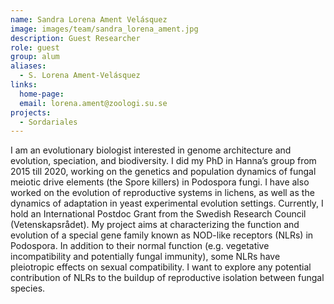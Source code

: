 ```yaml
---
name: Sandra Lorena Ament Velásquez
image: images/team/sandra_lorena_ament.jpg
description: Guest Researcher
role: guest
group: alum
aliases:
  - S. Lorena Ament-Velásquez
links:
  home-page:
  email: lorena.ament@zoologi.su.se
projects:
  - Sordariales
---
```


I am an evolutionary biologist interested in genome architecture and evolution, speciation, and biodiversity. I did my PhD in Hanna’s group from 2015 till 2020, working on the genetics and population dynamics of fungal meiotic drive elements (the Spore killers) in Podospora fungi. I have also worked on the evolution of reproductive systems in lichens, as well as the dynamics of adaptation in yeast experimental evolution settings. Currently, I hold an International Postdoc Grant from the Swedish Research Council (Vetenskapsrådet). My project aims at characterizing the function and evolution of a special gene family known as NOD-like receptors (NLRs) in Podospora. In addition to their normal function (e.g. vegetative incompatibility and potentially fungal immunity), some NLRs have pleiotropic effects on sexual compatibility. I want to explore any potential contribution of NLRs to the buildup of reproductive isolation between fungal species.